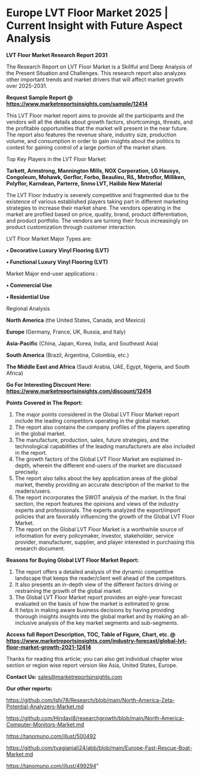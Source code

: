  # Europe LVT Floor Market 2025 | Current Insight with Future Aspect Analysis

<strong>LVT Floor Market Research Report 2031</strong>

The Research Report on LVT Floor Market is a Skillful and Deep Analysis of the Present Situation and Challenges. This research report also analyzes other important trends and market drivers that will affect market growth over 2025-2031.

<strong>Request Sample Report @ <a href=https://www.marketreportsinsights.com/sample/12414>https://www.marketreportsinsights.com/sample/12414</a></strong>

This LVT Floor market report aims to provide all the participants and the vendors will all the details about growth factors, shortcomings, threats, and the profitable opportunities that the market will present in the near future. The report also features the revenue share, industry size, production volume, and consumption in order to gain insights about the politics to contest for gaining control of a large portion of the market share.

Top Key Players in the LVT Floor Market:

<strong>Tarkett, Armstrong, Mannington Mills, NOX Corporation, LG Hausys, Congoleum, Mohawk, Gerflor, Forbo, Beaulieu, RiL, Metroflor, Milliken, Polyflor, Karndean, Parterre, Snmo LVT, Hailide New Material</strong>

The LVT Floor Industry is severely competitive and fragmented due to the existence of various established players taking part in different marketing strategies to increase their market share. The vendors operating in the market are profiled based on price, quality, brand, product differentiation, and product portfolio. The vendors are turning their focus increasingly on product customization through customer interaction.

LVT Floor Market Major Types are:

<strong>• Decorative Luxury Vinyl Flooring (LVT)

• Functional Luxury Vinyl Flooring (LVT)</strong>

Market Major end-user applications :

<strong>• Commercial Use

• Residential Use</strong>

Regional Analysis

</u><strong><b>North America</b></strong> (the United States, Canada, and Mexico)

<strong><b>Europe </b></strong>(Germany, France, UK, Russia, and Italy)

<strong><b>Asia-Pacific</b></strong> (China, Japan, Korea, India, and Southeast Asia)

<strong><b>South America</b></strong> (Brazil, Argentina, Colombia, etc.)

<strong><b>The Middle East and Africa</b></strong> (Saudi Arabia, UAE, Egypt, Nigeria, and South Africa)

<strong>Go For Interesting Discount Here: <a href=https://www.marketreportsinsights.com/discount/12414>https://www.marketreportsinsights.com/discount/12414</a></strong>

<strong>Points Covered in The Report:</strong>
<ol>
  <li>The major points considered in the Global LVT Floor Market report include the leading competitors operating in the global market.</li>
  <li>The report also contains the company profiles of the players operating in the global market.</li>
  <li>The manufacture, production, sales, future strategies, and the technological capabilities of the leading manufacturers are also included in the report.</li>
  <li>The growth factors of the Global LVT Floor Market are explained in-depth, wherein the different end-users of the market are discussed precisely.</li>
  <li>The report also talks about the key application areas of the global market, thereby providing an accurate description of the market to the readers/users.</li>
  <li>The report incorporates the SWOT analysis of the market. In the final section, the report features the opinions and views of the industry experts and professionals. The experts analyzed the export/import policies that are favorably influencing the growth of the Global LVT Floor Market.</li>
  <li>The report on the Global LVT Floor Market is a worthwhile source of information for every policymaker, investor, stakeholder, service provider, manufacturer, supplier, and player interested in purchasing this research document.</li>
</ol>
<strong>Reasons for Buying Global LVT Floor Market Report:</strong>

<ol>
  <li>The report offers a detailed analysis of the dynamic competitive landscape that keeps the reader/client well ahead of the competitors.</li>
  <li>It also presents an in-depth view of the different factors driving or restraining the growth of the global market.</li>
  <li>The Global LVT Floor Market report provides an eight-year forecast evaluated on the basis of how the market is estimated to grow.</li>
  <li>It helps in making aware business decisions by having providing thorough insights insights into the global market and by making an all-inclusive analysis of the key market segments and sub-segments.</li>
</ol>
<strong>Access full Report Description, TOC, Table of Figure, Chart, etc. @ <a href=https://www.marketreportsinsights.com/industry-forecast/global-lvt-floor-market-growth-2021-12414>https://www.marketreportsinsights.com/industry-forecast/global-lvt-floor-market-growth-2021-12414</a></strong>


Thanks for reading this article; you can also get individual chapter wise section or region wise report version like Asia, United States, Europe.

<strong>Contact Us:</strong>
sales@marketreportsinsights.com

<strong>Our other reports:</strong>

<a href=https://github.com/Ishi78/Research/blob/main/North-America-Zeta-Potential-Analyzers-Market.md>https://github.com/Ishi78/Research/blob/main/North-America-Zeta-Potential-Analyzers-Market.md</a>

<a href=https://github.com/Hindavi8/researchgrowth/blob/main/North-America-Computer-Monitors-Market.md>https://github.com/Hindavi8/researchgrowth/blob/main/North-America-Computer-Monitors-Market.md</a>

<a href=https://tanomuno.com/illust/500492>https://tanomuno.com/illust/500492</a>

<a href=https://github.com/tyagianjali24/abb/blob/main/Europe-Fast-Rescue-Boat-Market.md>https://github.com/tyagianjali24/abb/blob/main/Europe-Fast-Rescue-Boat-Market.md</a>

<a href=https://tanomuno.com/illust/499294>https://tanomuno.com/illust/499294</a>"
